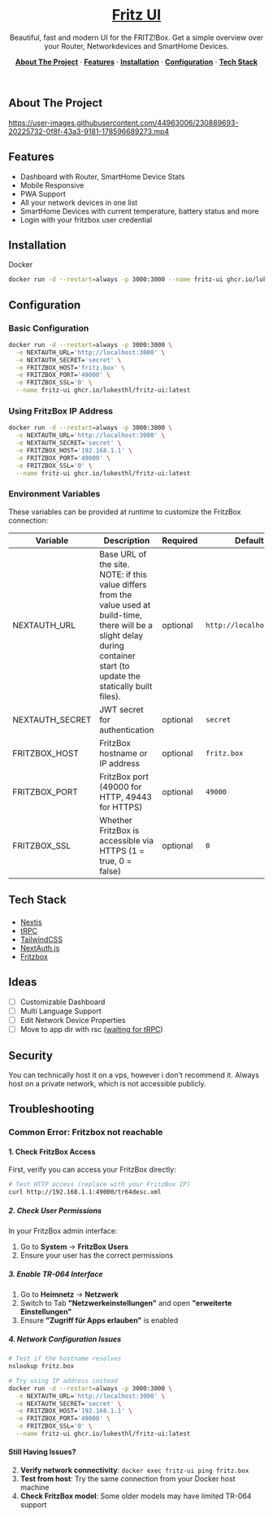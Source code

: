 <a href="https://github.com/lukesthl/fritz-ui">
  <h1 align="center">Fritz UI</h1>
</a>
<p align="center">
Beautiful, fast and modern UI for the FRITZ!Box. Get a simple overview over your Router, Networkdevices and SmartHome Devices. 
</p>
<p align="center">
  <a href="#about-the-project"><strong>About The Project</strong></a> ·
  <a href="#features"><strong>Features</strong></a> ·
  <a href="#installation"><strong>Installation</strong></a> ·
  <a href="#configuration"><strong>Configuration</strong></a> ·
  <a href="#tech-stack"><strong>Tech Stack</strong></a>
</p>
<br/>

## About The Project

https://user-images.githubusercontent.com/44963006/230889693-20225732-0f8f-43a3-9181-178596689273.mp4

## Features

- Dashboard with Router, SmartHome Device Stats
- Mobile Responsive
- PWA Support
- All your network devices in one list
- SmartHome Devices with current temperature, battery status and more
- Login with your fritzbox user credential

## Installation

Docker

```bash
docker run -d --restart=always -p 3000:3000 --name fritz-ui ghcr.io/lukesthl/fritz-ui:latest
```

## Configuration

### Basic Configuration

```bash
docker run -d --restart=always -p 3000:3000 \
  -e NEXTAUTH_URL='http://localhost:3000' \
  -e NEXTAUTH_SECRET='secret' \
  -e FRITZBOX_HOST='fritz.box' \
  -e FRITZBOX_PORT='49000' \
  -e FRITZBOX_SSL='0' \
  --name fritz-ui ghcr.io/lukesthl/fritz-ui:latest
```

### Using FritzBox IP Address

```bash
docker run -d --restart=always -p 3000:3000 \
  -e NEXTAUTH_URL='http://localhost:3000' \
  -e NEXTAUTH_SECRET='secret' \
  -e FRITZBOX_HOST='192.168.1.1' \
  -e FRITZBOX_PORT='49000' \
  -e FRITZBOX_SSL='0' \
  --name fritz-ui ghcr.io/lukesthl/fritz-ui:latest
```

### Environment Variables

These variables can be provided at runtime to customize the FritzBox connection:

| Variable        | Description                                                                                                                                                                      | Required | Default                 |
| --------------- | -------------------------------------------------------------------------------------------------------------------------------------------------------------------------------- | -------- | ----------------------- |
| NEXTAUTH_URL    | Base URL of the site. NOTE: if this value differs from the value used at build-time, there will be a slight delay during container start (to update the statically built files). | optional | `http://localhost:3000` |
| NEXTAUTH_SECRET | JWT secret for authentication                                                                                                                                                    | optional | `secret`                |
| FRITZBOX_HOST   | FritzBox hostname or IP address                                                                                                                                                  | optional | `fritz.box`             |
| FRITZBOX_PORT   | FritzBox port (49000 for HTTP, 49443 for HTTPS)                                                                                                                                  | optional | `49000`                 |
| FRITZBOX_SSL    | Whether FritzBox is accessible via HTTPS (1 = true, 0 = false)                                                                                                                   | optional | `0`                     |

## Tech Stack

###

- [Nextjs](https://nextjs.org/)
- [tRPC](https://trpc.io/)
- [TailwindCSS](https://tailwindcss.com/)
- [NextAuth.js](https://next-auth.js.org/)
- [Fritzbox](https://github.com/lukesthl/fritzbox)

## Ideas

- [ ] Customizable Dashboard
- [ ] Multi Language Support
- [ ] Edit Network Device Properties
- [ ] Move to app dir with rsc ([waiting for tRPC](https://github.com/trpc/trpc/discussions/3185#discussioncomment-4167473))

## Security

You can technically host it on a vps, however i don't recommend it. Always host on a private network, which is not accessible publicly.

## Troubleshooting

### Common Error: Fritzbox not reachable

#### 1. **Check FritzBox Access**

First, verify you can access your FritzBox directly:

```bash
# Test HTTP access (replace with your FritzBox IP)
curl http://192.168.1.1:49000/tr64desc.xml
```

##### 2. **Check User Permissions**

In your FritzBox admin interface:

1. Go to **System** → **FritzBox Users**
2. Ensure your user has the correct permissions

##### 3. **Enable TR-064 Interface**

1. Go to **Heimnetz** → **Netzwerk**
2. Switch to Tab **"Netzwerkeinstellungen"** and open **"erweiterte Einstellungen"**
3. Ensure **"Zugriff für Apps erlauben"** is enabled

##### 4. **Network Configuration Issues**

```bash
# Test if the hostname resolves
nslookup fritz.box

# Try using IP address instead
docker run -d --restart=always -p 3000:3000 \
  -e NEXTAUTH_URL='http://localhost:3000' \
  -e NEXTAUTH_SECRET='secret' \
  -e FRITZBOX_HOST='192.168.1.1' \
  -e FRITZBOX_PORT='49000' \
  -e FRITZBOX_SSL='0' \
  --name fritz-ui ghcr.io/lukesthl/fritz-ui:latest
```

#### Still Having Issues?

2. **Verify network connectivity**: `docker exec fritz-ui ping fritz.box`
3. **Test from host**: Try the same connection from your Docker host machine
4. **Check FritzBox model**: Some older models may have limited TR-064 support
